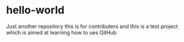 # hello-world
Just another repository
 this is for contributers
    and this is a test project which is  aimed at learning how to ues GitHub
